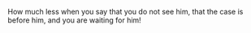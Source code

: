 How much less when you say that you do not see him, that the case is before him, and you are waiting for him!
